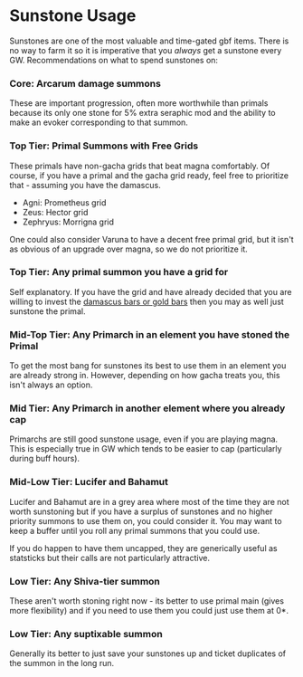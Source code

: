 # Sunstone Usage

Sunstones are one of the most valuable and time-gated gbf items. There is no way to farm it so it is imperative that you *always* get a sunstone every GW. Recommendations on what to spend sunstones on:

### Core: Arcarum damage summons

These are important progression, often more worthwhile than primals because its only one stone for 5% extra seraphic mod and the ability to make an evoker corresponding to that summon.

### Top Tier: Primal Summons with Free Grids

These primals have non-gacha grids that beat magna comfortably. Of course, if you have a primal and the gacha grid ready, feel free to prioritize that - assuming you have the damascus.
- Agni: Prometheus grid
- Zeus: Hector grid
- Zephryus: Morrigna grid

One could also consider Varuna to have a decent free primal grid, but it isn't as obvious of an upgrade over magna, so we do not prioritize it.

### Top Tier: Any primal summon you have a grid for

Self explanatory. If you have the grid and have already decided that you are willing to invest the [damascus bars or gold bars](resource_usage/damascus.md) then you may as well just sunstone the primal.

### Mid-Top Tier: Any Primarch in an element you have stoned the Primal

To get the most bang for sunstones its best to use them in an element you are already strong in. However, depending on how gacha treats you, this isn't always an option.

### Mid Tier: Any Primarch in another element where you already cap

Primarchs are still good sunstone usage, even if you are playing magna. This is especially true in GW which tends to be easier to cap (particularly during buff hours).

### Mid-Low Tier: Lucifer and Bahamut

Lucifer and Bahamut are in a grey area where most of the time they are not worth sunstoning but if you have a surplus of sunstones and no higher priority summons to use them on, you could consider it. You may want to keep a buffer until you roll any primal summons that you could use.

If you do happen to have them uncapped, they are generically useful as statsticks but their calls are not particularly attractive.

### Low Tier: Any Shiva-tier summon

These aren't worth stoning right now - its better to use primal main (gives more flexibility) and if you need to use them you could just use them at 0*.

### Low Tier: Any suptixable summon

Generally its better to just save your sunstones up and ticket duplicates of the summon in the long run.
